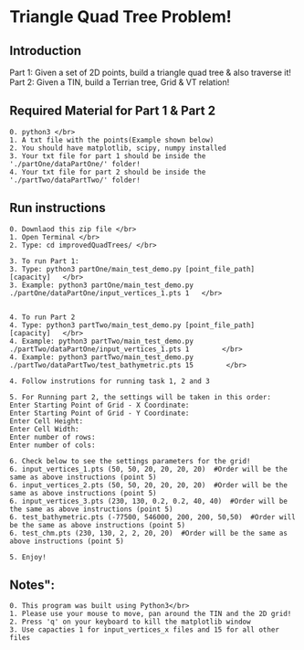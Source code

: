 # Triangle Quad Tree Problem!

  <h2> Introduction </h2>

  Part 1: Given a set of 2D points, build a triangle quad tree & also traverse it! </br>
  Part 2: Given a TIN, build a Terrian tree, Grid & VT relation! </br>

  <h2> Required Material for Part 1 & Part 2</h2>

    0. python3 </br>
    1. A txt file with the points(Example shown below)
    2. You should have matplotlib, scipy, numpy installed
    3. Your txt file for part 1 should be inside the './partOne/dataPartOne/' folder!
    4. Your txt file for part 2 should be inside the './partTwo/dataPartTwo/' folder!

  <h2>Run instructions </h2>

    0. Downlaod this zip file </br> 
    1. Open Terminal </br>
    2. Type: cd improvedQuadTrees/ </br>
    
    3. To run Part 1:
    3. Type: python3 partOne/main_test_demo.py [point_file_path] [capacity]   </br>
    3. Example: python3 partOne/main_test_demo.py ./partOne/dataPartOne/input_vertices_1.pts 1   </br>


    4. To run Part 2
    4. Type: python3 partTwo/main_test_demo.py [point_file_path] [capacity]   </br>
    4. Example: python3 partTwo/main_test_demo.py ./partTwo/dataPartOne/input_vertices_1.pts 1        </br>
    4. Example: python3 partTwo/main_test_demo.py ./partTwo/dataPartTwo/test_bathymetric.pts 15        </br>

    4. Follow instrutions for running task 1, 2 and 3

    5. For Running part 2, the settings will be taken in this order:
    Enter Starting Point of Grid - X Coordinate: 
    Enter Starting Point of Grid - Y Coordinate: 
    Enter Cell Height: 
    Enter Cell Width: 
    Enter number of rows: 
    Enter number of cols: 

    6. Check below to see the settings parameters for the grid!
    6. input_vertices_1.pts (50, 50, 20, 20, 20, 20)  #Order will be the same as above instructions (point 5)
    6. input_vertices_2.pts (50, 50, 20, 20, 20, 20)  #Order will be the same as above instructions (point 5)
    6. input_vertices_3.pts (230, 130, 0.2, 0.2, 40, 40)  #Order will be the same as above instructions (point 5)
    6. test_bathymetric.pts (-77500, 546000, 200, 200, 50,50)  #Order will be the same as above instructions (point 5)
    6. test_chm.pts (230, 130, 2, 2, 20, 20)  #Order will be the same as above instructions (point 5)

    5. Enjoy!

  <h2>Notes": </h2>
  
    0. This program was built using Python3</br>
    1. Please use your mouse to move, pan around the TIN and the 2D grid!
    2. Press 'q' on your keyboard to kill the matplotlib window
    3. Use capacties 1 for input_vertices_x files and 15 for all other files




